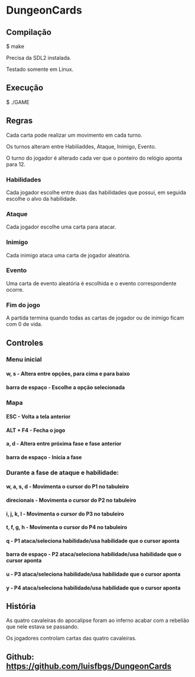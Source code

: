 # DungeonCards

## Compilação

$ make

Precisa da SDL2 instalada.

Testado somente em Linux.

## Execução

$ ./GAME

## Regras
Cada carta pode realizar um movimento em cada turno.

Os turnos alteram entre Habiliaddes, Ataque, Inimigo, Evento.

O turno do jogador é alterado cada ver que o ponteiro do relógio aponta para 12.

### Habilidades

Cada jogador escolhe entre duas das habilidades que possui, em seguida escolhe o alvo da habilidade.

### Ataque

Cada jogador escolhe uma carta para atacar.

### Inimigo

Cada inimigo ataca uma carta de jogador aleatória.

### Evento

Uma carta de evento aleatória é escolhida e o evento correspondente ocorre.

### Fim do jogo

A partida termina quando todas as cartas de jogador ou de inimigo ficam com 0 de vida.

## Controles

### Menu inicial

#### w, s - Altera entre opções, para cima e para baixo

#### barra de espaço - Escolhe a opção selecionada

### Mapa

#### ESC - Volta a tela anterior

#### ALT + F4 - Fecha o jogo

#### a, d - Altera entre próxima fase e fase anterior

#### barra de espaço - Inicia a fase

### Durante a fase de ataque e habilidade:

#### w, a, s, d - Movimenta o cursor do P1 no tabuleiro

#### direcionais - Movimenta o cursor do P2 no tabuleiro

#### i, j, k, l - Movimenta o cursor do P3 no tabuleiro

#### t, f, g, h - Movimenta o cursor do P4 no tabuleiro

#### q - P1 ataca/seleciona habilidade/usa habilidade que o cursor aponta

#### barra de espaço - P2 ataca/seleciona habilidade/usa habilidade que o cursor aponta

#### u - P3 ataca/seleciona habilidade/usa habilidade que o cursor aponta

#### y - P4 ataca/seleciona habilidade/usa habilidade que o cursor aponta

## História

As quatro cavaleiras do apocalipse foram ao inferno acabar com a rebelião que nele estava se passando.

Os jogadores controlam cartas das quatro cavaleiras.

## Github: https://github.com/luisfbgs/DungeonCards

